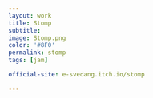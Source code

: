 ```yaml
---
layout: work
title: Stomp
subtitle:
image: Stomp.png
color: '#8F0'
permalink: stomp
tags: [jam]

official-site: e-svedang.itch.io/stomp

---
```


